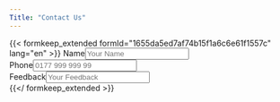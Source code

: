 ```yaml
---
Title: "Contact Us"
---
```


{{< formkeep_extended formId="1655da5ed7af74b15f1a6c6e61f1557c" lang="en" >}}
  <label for="name">Name</label><input type="text" name="Name" placeholder="Your Name"></br>
  <label for="phone">Phone</label><input type="text" name="WhatsApp" placeholder="0177 999 999 99"></br>
  <label>Feedback</label><input type="text" name="Feedback" placeholder="Your Feedback"></br>
{{</ formkeep_extended >}}